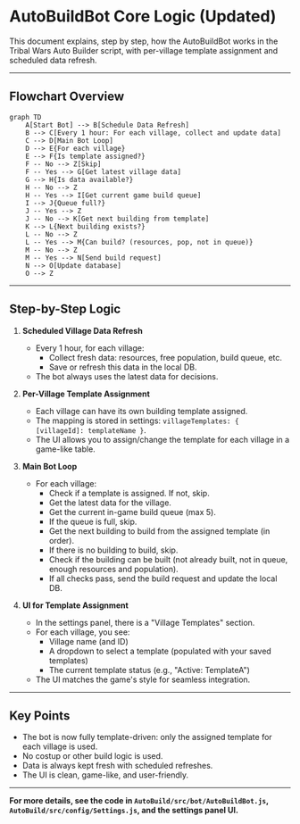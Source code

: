 # AutoBuildBot Core Logic (Updated)

This document explains, step by step, how the AutoBuildBot works in the Tribal Wars Auto Builder script, with per-village template assignment and scheduled data refresh.

---

## **Flowchart Overview**

```mermaid
graph TD
    A[Start Bot] --> B[Schedule Data Refresh]
    B --> C[Every 1 hour: For each village, collect and update data]
    C --> D[Main Bot Loop]
    D --> E{For each village}
    E --> F{Is template assigned?}
    F -- No --> Z[Skip]
    F -- Yes --> G[Get latest village data]
    G --> H{Is data available?}
    H -- No --> Z
    H -- Yes --> I[Get current game build queue]
    I --> J{Queue full?}
    J -- Yes --> Z
    J -- No --> K[Get next building from template]
    K --> L{Next building exists?}
    L -- No --> Z
    L -- Yes --> M{Can build? (resources, pop, not in queue)}
    M -- No --> Z
    M -- Yes --> N[Send build request]
    N --> O[Update database]
    O --> Z
```

---

## **Step-by-Step Logic**

1. **Scheduled Village Data Refresh**
    - Every 1 hour, for each village:
        - Collect fresh data: resources, free population, build queue, etc.
        - Save or refresh this data in the local DB.
    - The bot always uses the latest data for decisions.

2. **Per-Village Template Assignment**
    - Each village can have its own building template assigned.
    - The mapping is stored in settings: `villageTemplates: { [villageId]: templateName }`.
    - The UI allows you to assign/change the template for each village in a game-like table.

3. **Main Bot Loop**
    - For each village:
        - Check if a template is assigned. If not, skip.
        - Get the latest data for the village.
        - Get the current in-game build queue (max 5).
        - If the queue is full, skip.
        - Get the next building to build from the assigned template (in order).
        - If there is no building to build, skip.
        - Check if the building can be built (not already built, not in queue, enough resources and population).
        - If all checks pass, send the build request and update the local DB.

4. **UI for Template Assignment**
    - In the settings panel, there is a "Village Templates" section.
    - For each village, you see:
        - Village name (and ID)
        - A dropdown to select a template (populated with your saved templates)
        - The current template status (e.g., "Active: TemplateA")
    - The UI matches the game's style for seamless integration.

---

## **Key Points**
- The bot is now fully template-driven: only the assigned template for each village is used.
- No costup or other build logic is used.
- Data is always kept fresh with scheduled refreshes.
- The UI is clean, game-like, and user-friendly.

---

**For more details, see the code in `AutoBuild/src/bot/AutoBuildBot.js`, `AutoBuild/src/config/Settings.js`, and the settings panel UI.** 